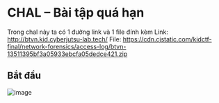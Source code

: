 # CHAL – Bài tập quá hạn
Trong chal này ta có 1 đường link và 1 file đính kèm
Link: http://btvn.kid.cyberjutsu-lab.tech/
File: https://cdn.cjstatic.com/kidctf-final/network-forensics/access-log/btvn-13511395bf3a05933ebcfa05dedce421.zip
## Bắt đầu
![image](https://i.imgur.com/tN2EoAD.png)
